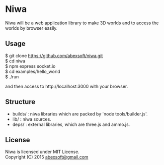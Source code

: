 # Niwa

Niwa will be a web application library to make 3D worlds and to access the worlds by browser easily. 

## Usage

   $ git clone https://github.com/abexsoft/niwa.git  
   $ cd niwa  
   $ npm express socket.io   
   $ cd examples/hello_world  
   $ ./run  

   and then access to http://localhost:3000 with your browser.  

## Structure

   * builds/        : niwa libraries which are packed by 'node tools/builder.js'.  
   * lib/           : niwa sources.   
   * deps/          : external libraries, which are three.js and ammo.js.  

## License

Niwa is licensed under MIT License.  
Copyright (C) 2015 abexsoft@gmail.com  


